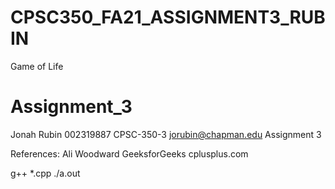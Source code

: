 # CPSC350_FA21_ASSIGNMENT3_RUBIN
Game of Life

# Assignment_3

Jonah Rubin
002319887
CPSC-350-3
jorubin@chapman.edu
Assignment 3

References:
Ali Woodward
GeeksforGeeks
cplusplus.com

g++ *.cpp
./a.out
